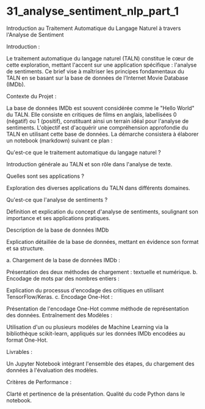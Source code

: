 # 31_analyse_sentiment_nlp_part_1

 Introduction au Traitement Automatique du Langage Naturel à travers l'Analyse de Sentiment

Introduction :

Le traitement automatique du langage naturel (TALN) constitue le cœur de cette exploration, mettant l'accent sur une application spécifique : l'analyse de sentiments. Ce brief vise à maîtriser les principes fondamentaux du TALN en se basant sur la base de données de l'Internet Movie Database (IMDb).

Contexte du Projet :

La base de données IMDb est souvent considérée comme le "Hello World" du TALN. Elle consiste en critiques de films en anglais, labellisées 0 (négatif) ou 1 (positif), constituant ainsi un terrain idéal pour l'analyse de sentiments. L'objectif est d'acquérir une compréhension approfondie du TALN en utilisant cette base de données. La démarche consistera à élaborer un notebook (markdown) suivant ce plan :

Qu'est-ce que le traitement automatique du langage naturel ?

Introduction générale au TALN et son rôle dans l'analyse de texte.

Quelles sont ses applications ?

Exploration des diverses applications du TALN dans différents domaines.

Qu'est-ce que l'analyse de sentiments ?

Définition et explication du concept d'analyse de sentiments, soulignant son importance et ses applications pratiques.

Description de la base de données IMDb

Explication détaillée de la base de données, mettant en évidence son format et sa structure.

a. Chargement de la base de données IMDb :

Présentation des deux méthodes de chargement : textuelle et numérique.
b. Encodage de mots par des nombres entiers :

Explication du processus d'encodage des critiques en utilisant TensorFlow/Keras.
c. Encodage One-Hot :

Présentation de l'encodage One-Hot comme méthode de représentation des données.
Entraînement des Modèles :

Utilisation d'un ou plusieurs modèles de Machine Learning via la bibliothèque scikit-learn, appliqués sur les données IMDb encodées au format One-Hot.

Livrables :

Un Jupyter Notebook intégrant l'ensemble des étapes, du chargement des données à l'évaluation des modèles.

Critères de Performance :

Clarté et pertinence de la présentation.
Qualité du code Python dans le notebook.
